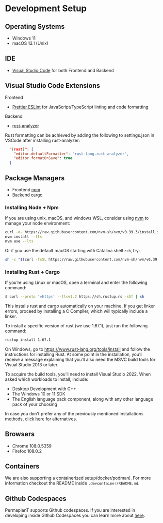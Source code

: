 # Development Setup

## Operating Systems

- Windows 11
- macOS 13.1 (Unix)

## IDE

- [Visual Studio Code](https://code.visualstudio.com/) for both Frontend and Backend

## Visual Studio Code Extensions

Frontend

- [Prettier ESLint](https://marketplace.visualstudio.com/items?itemName=rvest.vs-code-prettier-eslint) for JavaScript/TypeScript linting and code formatting

Backend

- [rust-analyzer](https://marketplace.visualstudio.com/items?itemName=rust-lang.rust-analyzer)

Rust formatting can be achieved by adding the following to settings.json in VSCode after installing rust-analyzer:

```json
  "[rust]": {
    "editor.defaultFormatter": "rust-lang.rust-analyzer",
    "editor.formatOnSave": true
  }
```

## Package Managers

- Frontend [npm](https://www.npmjs.com/)
- Backend [cargo](https://crates.io/)

### Installing Node + Npm

If you are using unix, macOS, and windows WSL, consider using [nvm](https://github.com/nvm-sh/nvm)
to manage your node environment:

```bash
curl -o- https://raw.githubusercontent.com/nvm-sh/nvm/v0.39.3/install.sh | bash
nvm install --lts
nvm use --lts
```

Or if you use the default macOS starting with Catalina shell `zsh`, try:

```zsh
sh -c "$(curl -fsSL https://raw.githubusercontent.com/nvm-sh/nvm/v0.39.3/install.sh)"
```

### Installing Rust + Cargo

If you’re using Linux or macOS, open a terminal and enter the following command:

```bash
$ curl --proto '=https' --tlsv1.2 https://sh.rustup.rs -sSf | sh
```

This installs rust and cargo automatically on your machine.
If you get linker errors, proceed by installing a C Compiler, which will typically include a linker.

To install a specific version of rust (we use 1.67.1), just run the following command:

```bash
rustup install 1.67.1
```

On Windows, go to https://www.rust-lang.org/tools/install and follow the instructions for installing Rust.
At some point in the installation, you’ll receive a message explaining that you’ll also need the MSVC build tools for Visual Studio 2013 or later.

To acquire the build tools, you’ll need to install Visual Studio 2022. When asked which workloads to install, include:

- Desktop Development with C++
- The Windows 10 or 11 SDK
- The English language pack component, along with any other language pack of your choosing

In case you don't prefer any of the previously mentioned installations methods, click
[here](https://forge.rust-lang.org/infra/other-installation-methods.html) for alternatives.

## Browsers

- Chrome 108.0.5359
- Firefox 108.0.2

## Containers

We are also supporting a containerized setup(docker/podman). For more information checkout the README inside `.devcontainer/README.md`.

## Github Codespaces

PermaplanT supports Github codespaces. If you are interested in developing inside Github Codespaces you can learn more about [here](https://docs.github.com/de/codespaces).

